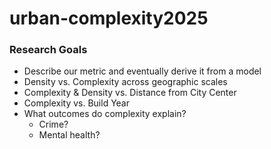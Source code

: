 # urban-complexity2025


### Research Goals
* Describe our metric and eventually derive it from a model
* Density vs. Complexity across geographic scales
* Complexity & Density vs. Distance from City Center
* Complexity vs. Build Year
* What outcomes do complexity explain?
  * Crime?
  * Mental health?

